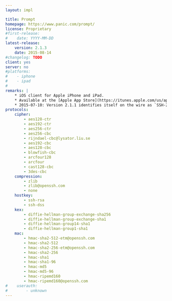 ```yaml
---
layout: impl

title: Prompt
homepage: https://www.panic.com/prompt/
license: Proprietary
#first-release:
#    date: YYYY-MM-DD
latest-release:
    version: 2.1.3
    date: 2015-08-14
#changelog: TODO
client: yes
server: no
#platforms:
#    - iphone
#    - ipad
#
remarks: |
    * iOS client for Apple iPhone and iPad.
    * Available at the [Apple App Store](https://itunes.apple.com/us/app/id917437289)
    * 2015-07-10: Version 2.1.1 identifies itself on the wire as `SSH-2.0-OpenSSH_5.4`, so likely based on [OpenSSH](/impls/openssh.html).
protocols:
    cipher:
        - aes128-ctr
        - aes192-ctr
        - aes256-ctr
        - aes256-cbc
        - rijndael-cbc@lysator.liu.se
        - aes192-cbc
        - aes128-cbc
        - blowfish-cbc
        - arcfour128
        - arcfour
        - cast128-cbc
        - 3des-cbc
    compression:
        - zlib
        - zlib@openssh.com
        - none
    hostkey:
        - ssh-rsa
        - ssh-dss
    kex:
        - diffie-hellman-group-exchange-sha256
        - diffie-hellman-group-exchange-sha1
        - diffie-hellman-group14-sha1
        - diffie-hellman-group1-sha1
    mac:
        - hmac-sha2-512-etm@openssh.com
        - hmac-sha2-512
        - hmac-sha2-256-etm@openssh.com
        - hmac-sha2-256
        - hmac-sha1
        - hmac-sha1-96
        - hmac-md5
        - hmac-md5-96
        - hmac-ripemd160
        - hmac-ripemd160@openssh.com
#    userauth:
#        - unknown
---
```

